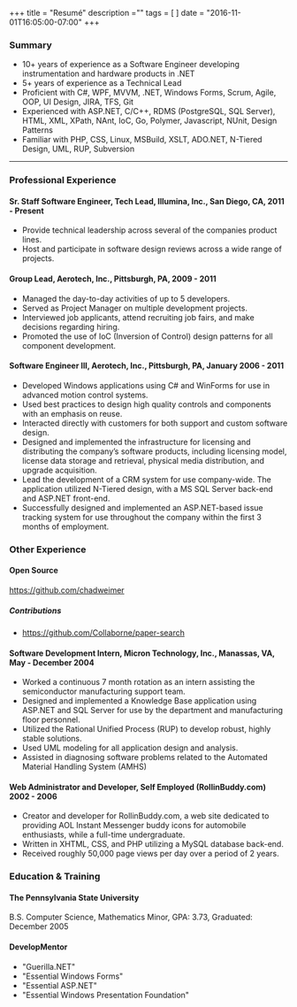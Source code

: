 +++
title = "Resumé"
description =""
tags = [ ]
date = "2016-11-01T16:05:00-07:00"
+++

### Summary

* 10+ years of experience as a Software Engineer developing instrumentation and hardware products in .NET
* 5+ years of experience as a Technical Lead
* Proficient with C#, WPF, MVVM, .NET, Windows Forms, Scrum, Agile, OOP, UI Design, JIRA, TFS, Git
* Experienced with ASP.NET, C/C++, RDMS (PostgreSQL, SQL Server), HTML, XML, XPath, NAnt, IoC, Go, Polymer, Javascript, NUnit, Design Patterns
* Familiar with PHP, CSS, Linux, MSBuild, XSLT, ADO.NET, N-Tiered Design, UML, RUP, Subversion

----

### Professional Experience

#### Sr. Staff Software Engineer, Tech Lead, Illumina, Inc., San Diego, CA, 2011 - Present
* Provide technical leadership across several of the companies product lines.
* Host and participate in software design reviews across a wide range of projects.

#### Group Lead, Aerotech, Inc., Pittsburgh, PA, 2009 - 2011
* Managed the day-to-day activities of up to 5 developers.
* Served as Project Manager on multiple development projects.
* Interviewed job applicants, attend recruiting job fairs, and make decisions regarding hiring.
* Promoted the use of IoC (Inversion of Control) design patterns for all component development.

#### Software Engineer III, Aerotech, Inc., Pittsburgh, PA, January 2006 - 2011
* Developed Windows applications using C# and WinForms for use in advanced motion control systems.
* Used best practices to design high quality controls and components with an emphasis on reuse.
* Interacted directly with customers for both support and custom software design.
* Designed and implemented the infrastructure for licensing and distributing the company’s software products, including licensing model, license data storage and retrieval, physical media distribution, and upgrade acquisition.
* Lead the development of a CRM system for use company-wide. The application utilized N-Tiered design, with a MS SQL Server back-end and ASP.NET front-end.
* Successfully designed and implemented an ASP.NET-based issue tracking system for use throughout the company within the first 3 months of employment.

### Other Experience

#### Open Source
https://github.com/chadweimer

##### Contributions
* https://github.com/Collaborne/paper-search

#### Software Development Intern, Micron Technology, Inc., Manassas, VA, May - December 2004
* Worked a continuous 7 month rotation as an intern assisting the semiconductor manufacturing support team.
* Designed and implemented a Knowledge Base application using ASP.NET and SQL Server for use by the department and manufacturing floor personnel.
* Utilized the Rational Unified Process (RUP) to develop robust, highly stable solutions.
* Used UML modeling for all application design and analysis.
* Assisted in diagnosing software problems related to the Automated Material Handling System (AMHS)

#### Web Administrator and Developer, Self Employed (RollinBuddy.com) 2002 - 2006
* Creator and developer for RollinBuddy.com, a web site dedicated to providing AOL Instant Messenger buddy icons for automobile enthusiasts, while a full-time undergraduate.
* Written in XHTML, CSS, and PHP utilizing a MySQL database back-end.
* Received roughly 50,000 page views per day over a period of 2 years.

### Education & Training

#### The Pennsylvania State University
B.S. Computer Science, Mathematics Minor, GPA: 3.73, Graduated: December 2005

#### DevelopMentor
* "Guerilla.NET"
* "Essential Windows Forms"
* "Essential ASP.NET"
* "Essential Windows Presentation Foundation"